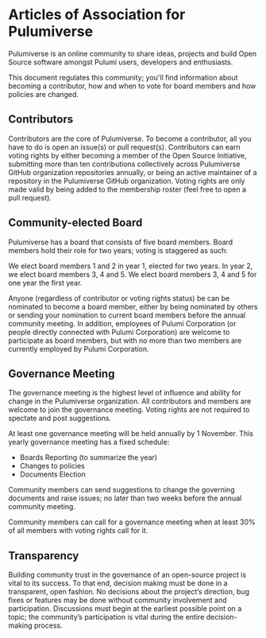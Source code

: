 # Articles of Association for Pulumiverse

Pulumiverse is an online community to share ideas,
projects and build Open Source software amongst Pulumi users, developers and
enthusiasts.

This document regulates this community; you'll find information about
becoming a contributor, how and when to vote for board members and how policies
are changed.

## Contributors

Contributors are the core of Pulumiverse. To become a contributor, all you have
to do is open an issue(s) or pull request(s). Contributors can earn voting
rights by either becoming a member of the Open Source Initiative, submitting
more than ten contributions collectively across Pulumiverse GitHub organization repositories annually, or being an active maintainer of a repository in the Pulumiverse GitHub organization. Voting
rights are only made valid by being added to the membership roster (feel free to
open a pull request).

## Community-elected Board

Pulumiverse has a board that consists of five board members. Board members hold
their role for two years; voting is staggered as such:

We elect board members 1 and 2 in year 1, elected for two years. In year 2, we
elect board members 3, 4 and 5. We elect board members 3, 4 and 5 for one year
the first year.

Anyone (regardless of contributor or voting rights status) be can be nominated to become a board member, either by being nominated
by others or sending your nomination to current board members before the annual
community meeting. In addition, employees of Pulumi Corporation (or people directly
connected with Pulumi Corporation) are welcome to participate as board members, but with no
more than two members are currently employed by Pulumi Corporation. 

## Governance Meeting

The governance meeting is the highest level of influence and ability for change in the Pulumiverse
organization. All contributors and members are welcome to join the governance
meeting. Voting rights are not required to spectate and post suggestions.

At least one governance meeting will be held annually by 1 November. This yearly governance
meeting has a fixed schedule:

- Boards Reporting (to summarize the year)
- Changes to policies
- Documents Election

Community members can send suggestions to change the governing documents and
raise issues; no later than two weeks before the annual community meeting.

Community members can call for a governance meeting when at least 30% of all
members with voting rights call for it.

## Transparency

Building community trust in the governance of an open-source project is vital
to its success. To that end, decision making must be done in a transparent,
open fashion. No decisions about the project’s direction, bug fixes or features
may be done without community involvement and participation. Discussions must
begin at the earliest possible point on a topic; the community’s participation
is vital during the entire decision-making process.
